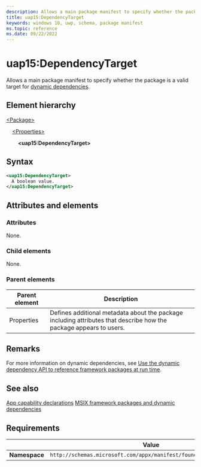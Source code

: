 ```yaml
---
description: Allows a main package manifest to specify whether the package is a valid target for dynamic dependencies.
title: uap15:DependencyTarget
keywords: windows 10, uwp, schema, package manifest
ms.topic: reference
ms.date: 09/22/2022
---
```


# uap15:DependencyTarget

Allows a main package manifest to specify whether the package is a valid target for [dynamic dependencies](/windows/apps/desktop/modernize/framework-packages/framework-packages-overview).

## Element hierarchy

[\<Package\>](element-package.md)

&nbsp;&nbsp;&nbsp;&nbsp;[\<Properties\>](element-properties.md)

&nbsp;&nbsp;&nbsp;&nbsp;&nbsp;&nbsp;&nbsp;&nbsp;**\<uap15:DependencyTarget\>**

## Syntax

```xml
<uap15:DependencyTarget>
  A boolean value.
</uap15:DependencyTarget>
```

## Attributes and elements

### Attributes

None.

### Child elements

None.

### Parent elements

| Parent element | Description |
|-|-|
| Properties | Defines additional metadata about the package including attributes that describe how the package appears to users. |

## Remarks

For more information on dynamic dependencies, see [Use the dynamic dependency API to reference framework packages at run time](/windows/apps/desktop/modernize/framework-packages/use-the-dynamic-dependency-api).



## See also

[App capability declarations](/windows/uwp/packaging/app-capability-declarations)
[MSIX framework packages and dynamic dependencies](/windows/apps/desktop/modernize/framework-packages/framework-packages-overview)

## Requirements

|   | Value  |
|--|--|
| **Namespace** | `http://schemas.microsoft.com/appx/manifest/foundation/windows10/15` |
